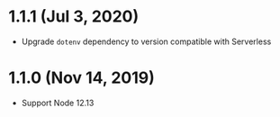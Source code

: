 # 1.1.1 (Jul 3, 2020)
- Upgrade `dotenv` dependency to version compatible with Serverless

# 1.1.0 (Nov 14, 2019)
- Support Node 12.13

